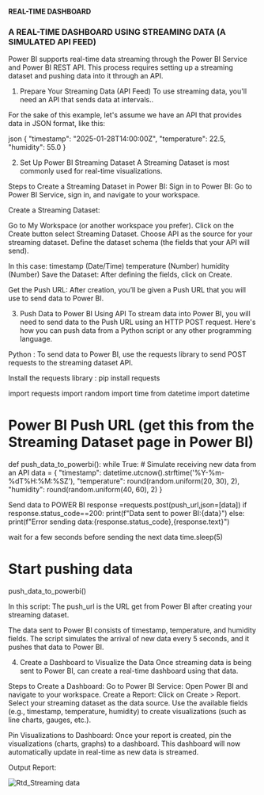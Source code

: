 ******REAL-TIME DASHBOARD******

### A REAL-TIME DASHBOARD USING STREAMING DATA  (A SIMULATED API FEED) #####


Power BI supports real-time data streaming through the Power BI Service and Power BI REST API. This process requires setting up a streaming dataset and pushing data into it through an API. 

1. Prepare Your Streaming Data (API Feed)
To use streaming data, you'll need an API that sends data at intervals..

For the sake of this example, let's assume we have an API that provides data in JSON format, like this:

json
{
  "timestamp": "2025-01-28T14:00:00Z",
  "temperature": 22.5,
  "humidity": 55.0
}

2. Set Up Power BI Streaming Dataset
 A Streaming Dataset is most commonly used for real-time visualizations.

Steps to Create a Streaming Dataset in Power BI:
Sign in to Power BI: Go to Power BI Service, sign in, and navigate to your workspace.

Create a Streaming Dataset:

Go to My Workspace (or another workspace you prefer).
Click on the Create button select Streaming Dataset.
Choose API as the source for your streaming dataset.
Define the dataset schema (the fields that your API will send). 


In this case:
timestamp (Date/Time)
temperature (Number)
humidity (Number)
Save the Dataset: After defining the fields, click on Create.

Get the Push URL: After creation, you’ll be given a Push URL that you will use to send data to Power BI.

3. Push Data to Power BI Using API
To stream data into Power BI, you will need to send data to the Push URL using an HTTP POST request. Here's how you can push data from a Python script or any other programming language.

Python :
To send data to Power BI,  use the requests library to send POST requests to the streaming dataset API.

Install the requests library :
pip install requests


import requests
import random
import time
from datetime import datetime

# Power BI Push URL (get this from the Streaming Dataset page in Power BI)

def push_data_to_powerbi():
    while True:
        # Simulate receiving new data from an API
        data = {
            "timestamp": datetime.utcnow().strftime('%Y-%m-%dT%H:%M:%SZ'),
            "temperature": round(random.uniform(20, 30), 2),
            "humidity": round(random.uniform(40, 60), 2)
        }

Send data to POWER BI
response =requests.post(push_url,json=[data])
if response.status_code==200:
print(f"Data sent to power BI:{data}")
else:
print(f"Error sending data:{response.status_code},{response.text}")

wait for a few seconds before sending the next data
time.sleep(5)
 
# Start pushing data
push_data_to_powerbi()


In this script:
The push_url is the URL  get from Power BI after creating your streaming dataset.

The data sent to Power BI consists of timestamp, temperature, and humidity fields.
The script simulates the arrival of new data every 5 seconds, and it pushes that data to Power BI.


4. Create a Dashboard to Visualize the Data
Once streaming data is being sent to Power BI, can create a real-time dashboard using that data.

Steps to Create a Dashboard:
Go to Power BI Service: Open Power BI and navigate to your workspace.
Create a Report:
Click on Create > Report.
Select your streaming dataset as the data source.
Use the available fields (e.g., timestamp, temperature, humidity) to create visualizations (such as line charts, gauges, etc.).


Pin Visualizations to Dashboard:
Once your report is created, pin the visualizations (charts, graphs) to a dashboard.
This dashboard will now automatically update in real-time as new data is streamed.


Output Report:



![Rtd_Streaming data](https://github.com/user-attachments/assets/b980e4f2-c556-4a0b-98af-67d5758bd75d)

